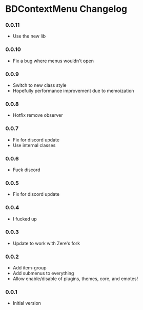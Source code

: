# BDContextMenu Changelog

### 0.0.11

 - Use the new lib

### 0.0.10

 - Fix a bug where menus wouldn't open

### 0.0.9

 - Switch to new class style
 - Hopefully performance improvement due to memoization

### 0.0.8

 - Hotfix remove observer

### 0.0.7

 - Fix for discord update
 - Use internal classes

### 0.0.6

 - Fuck discord

### 0.0.5

 - Fix for discord update

### 0.0.4

 - I fucked up

### 0.0.3

 - Update to work with Zere's fork

### 0.0.2

 - Add item-group
 - Add submenus to everything
 - Allow enable/disable of plugins, themes, core, and emotes!

### 0.0.1

 - Initial version